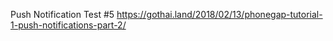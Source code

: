Push Notification Test #5
https://gothai.land/2018/02/13/phonegap-tutorial-1-push-notifications-part-2/

